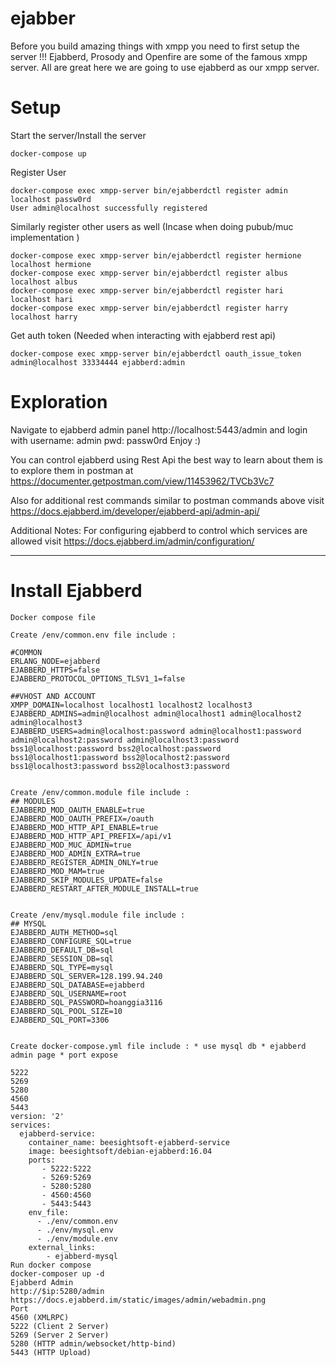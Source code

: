 # ejabber

Before you build amazing things with xmpp you need to first setup the server !!!
Ejabberd, Prosody and Openfire are some of the famous xmpp server. All are great here we are going to use ejabberd as our xmpp server.

# Setup

Start the server/Install the server

```
docker-compose up
```

Register User

```
docker-compose exec xmpp-server bin/ejabberdctl register admin localhost passw0rd
User admin@localhost successfully registered
```

Similarly register other users as well (Incase when doing pubub/muc implementation )

```
docker-compose exec xmpp-server bin/ejabberdctl register hermione localhost hermione
docker-compose exec xmpp-server bin/ejabberdctl register albus localhost albus
docker-compose exec xmpp-server bin/ejabberdctl register hari localhost hari
docker-compose exec xmpp-server bin/ejabberdctl register harry localhost harry
```

Get auth token (Needed when interacting with ejabberd rest api)

```
docker-compose exec xmpp-server bin/ejabberdctl oauth_issue_token admin@localhost 33334444 ejabberd:admin
```

# Exploration

Navigate to ejabberd admin panel http://localhost:5443/admin and login with username: admin pwd: passw0rd
Enjoy :)

You can control ejabberd using Rest Api the best way to learn about them is to explore them in postman at https://documenter.getpostman.com/view/11453962/TVCb3Vc7

Also for additional rest commands similar to postman commands above visit https://docs.ejabberd.im/developer/ejabberd-api/admin-api/

Additional Notes:
For configuring ejabberd to control which services are allowed visit https://docs.ejabberd.im/admin/configuration/


---------------------------------------------------------------------------------------------------------------------


# Install Ejabberd
```
Docker compose file

Create /env/common.env file include :

#COMMON
ERLANG_NODE=ejabberd
EJABBERD_HTTPS=false
EJABBERD_PROTOCOL_OPTIONS_TLSV1_1=false

##VHOST AND ACCOUNT
XMPP_DOMAIN=localhost localhost1 localhost2 localhost3
EJABBERD_ADMINS=admin@localhost admin@localhost1 admin@localhost2 admin@localhost3
EJABBERD_USERS=admin@localhost:password admin@localhost1:password admin@localhost2:password admin@localhost3:password bss1@localhost:password bss2@localhost:password bss1@localhost1:password bss2@localhost2:password bss1@localhost3:password bss2@localhost3:password


Create /env/common.module file include :
## MODULES
EJABBERD_MOD_OAUTH_ENABLE=true
EJABBERD_MOD_OAUTH_PREFIX=/oauth
EJABBERD_MOD_HTTP_API_ENABLE=true
EJABBERD_MOD_HTTP_API_PREFIX=/api/v1
EJABBERD_MOD_MUC_ADMIN=true
EJABBERD_MOD_ADMIN_EXTRA=true
EJABBERD_REGISTER_ADMIN_ONLY=true
EJABBERD_MOD_MAM=true
EJABBERD_SKIP_MODULES_UPDATE=false
EJABBERD_RESTART_AFTER_MODULE_INSTALL=true


Create /env/mysql.module file include :
## MYSQL
EJABBERD_AUTH_METHOD=sql
EJABBERD_CONFIGURE_SQL=true
EJABBERD_DEFAULT_DB=sql
EJABBERD_SESSION_DB=sql
EJABBERD_SQL_TYPE=mysql
EJABBERD_SQL_SERVER=128.199.94.240
EJABBERD_SQL_DATABASE=ejabberd
EJABBERD_SQL_USERNAME=root
EJABBERD_SQL_PASSWORD=hoanggia3116
EJABBERD_SQL_POOL_SIZE=10
EJABBERD_SQL_PORT=3306


Create docker-compose.yml file include : * use mysql db * ejabberd admin page * port expose

5222
5269
5280
4560
5443
version: '2'
services:
  ejabberd-service:
    container_name: beesightsoft-ejabberd-service
    image: beesightsoft/debian-ejabberd:16.04
    ports:
       - 5222:5222
       - 5269:5269
       - 5280:5280
       - 4560:4560
       - 5443:5443
    env_file:
      - ./env/common.env
      - ./env/mysql.env
      - ./env/module.env
    external_links:
        - ejabberd-mysql
Run docker compose
docker-composer up -d
Ejabberd Admin
http://$ip:5280/admin
https://docs.ejabberd.im/static/images/admin/webadmin.png
Port
4560 (XMLRPC)
5222 (Client 2 Server)
5269 (Server 2 Server)
5280 (HTTP admin/websocket/http-bind)
5443 (HTTP Upload)

```







